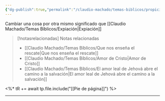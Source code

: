 ```yaml
---
{"dg-publish":true,"permalink":"/claudio-machado/temas-biblicos/propiciacion/","title":"Propiciación","tags":["Jesús","rescate"]}
---
```


Cambiar una cosa por otra mismo significado que [[Claudio Machado/Temas Bíblicos/Expiación\|Expiación]]



> [!notasrelacionadas] Notas relacionadas
> - [[Claudio Machado/Temas Bíblicos/Que nos enseña el rescate\|Que nos enseña el rescate]]
> - [[Claudio Machado/Temas Bíblicos/Amor de Cristo\|Amor de Cristo]]
> - [[Claudio Machado/Temas Bíblicos/El amor leal de Jehová abre el camino a la salvación\|El amor leal de Jehová abre el camino a la salvación]]

<%* tR += await tp.file.include("[[Pie de página]]") %>

---

